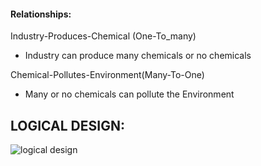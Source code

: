 #### Relationships:

Industry-Produces-Chemical (One-To_many)
- Industry can produce many chemicals or no chemicals

Chemical-Pollutes-Environment(Many-To-One)
- Many or no chemicals can pollute the Environment

## LOGICAL DESIGN:

![logical design](https://user-images.githubusercontent.com/90651416/138203111-86aa989d-62d8-4b16-bca6-797c79b23c16.png)
